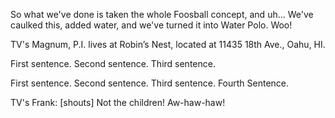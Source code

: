   So what we've done is taken the whole Foosball concept, and
  uh... We've caulked this, added water, and we've turned it
  into Water Polo. Woo!



  TV's
  Magnum, P.I. lives at Robin’s Nest, located at 11435 18th Ave., Oahu, HI.




First sentence. Second sentence. Third sentence.

First sentence. Second sentence. Third sentence.
Fourth Sentence.



TV's Frank: [shouts] Not the children! Aw-haw-haw!

